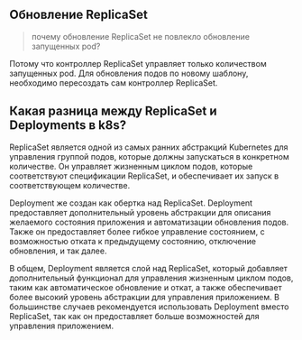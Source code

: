 ## Обновление ReplicaSet

> почему обновление ReplicaSet не повлекло обновление запущенных pod?

Потому что контроллер ReplicaSet управляет только количеством запущенных pod.
Для обновления подов по новому шаблону, необходимо пересоздать сам контроллер ReplicaSet.


## Какая разница между ReplicaSet и Deployments в k8s? 

ReplicaSet является одной из самых ранних абстракций Kubernetes для управления группой подов, 
которые должны запускаться в конкретном количестве. Он управляет жизненным циклом подов, 
которые соответствуют спецификации ReplicaSet, и обеспечивает их запуск в соответствующем количестве.

Deployment же создан как обертка над ReplicaSet. Deployment предоставляет дополнительный уровень 
абстракции для описания желаемого состояния приложения и автоматизации обновления подов. 
Также он предоставляет более гибкое управление состоянием, с возможностью отката к предыдущему 
состоянию, отключение обновления, и так далее.

В общем, Deployment является слой над ReplicaSet, который добавляет дополнительный функционал 
для управления жизненным циклом подов, таким как автоматическое обновление и откат, 
а также обеспечивает более высокий уровень абстракции для управления приложением. 
В большинстве случаев рекомендуется использовать Deployment вместо ReplicaSet, 
так как он предоставляет больше возможностей для управления приложением.





